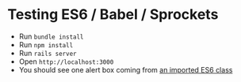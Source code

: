 Testing ES6 / Babel / Sprockets
===============================

* Run `bundle install`
* Run `npm install`
* Run `rails server`
* Open `http://localhost:3000`
* You should see one alert box coming from [an imported ES6 class](https://github.com/claudiob/testing-es6-babel-exports/blob/master/app/assets/javascripts/03_now_it_works.es6)
